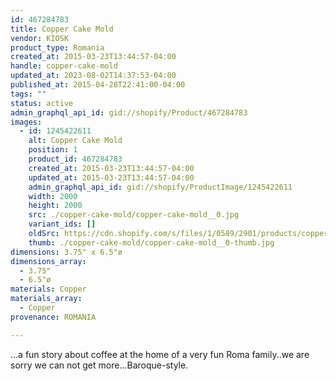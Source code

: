 ```yaml
---
id: 467284783
title: Copper Cake Mold
vendor: KIOSK
product_type: Romania
created_at: 2015-03-23T13:44:57-04:00
handle: copper-cake-mold
updated_at: 2023-08-02T14:37:53-04:00
published_at: 2015-04-28T22:41:00-04:00
tags: ""
status: active
admin_graphql_api_id: gid://shopify/Product/467284783
images:
  - id: 1245422611
    alt: Copper Cake Mold
    position: 1
    product_id: 467284783
    created_at: 2015-03-23T13:44:57-04:00
    updated_at: 2015-03-23T13:44:57-04:00
    admin_graphql_api_id: gid://shopify/ProductImage/1245422611
    width: 2000
    height: 2000
    src: ./copper-cake-mold/copper-cake-mold__0.jpg
    variant_ids: []
    oldSrc: https://cdn.shopify.com/s/files/1/0589/2901/products/copper_cake_mold.jpeg?v=1427132697
    thumb: ./copper-cake-mold/copper-cake-mold__0-thumb.jpg
dimensions: 3.75" x 6.5"ø
dimensions_array:
  - 3.75"
  - 6.5"ø
materials: Copper
materials_array:
  - Copper
provenance: ROMANIA

---
```


...a fun story about coffee at the home of a very fun Roma family..we are sorry we can not get more...Baroque\-style.